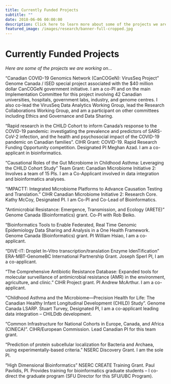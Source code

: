 ```yaml
---
title: Currently Funded Projects
subtitle: ""
date: 2018-06-06 00:00:00
description: Click here to learn more about some of the projects we are working on...
featured_image: /images/research/banner-full-cropped.jpg
---
```


# Currently Funded Projects

*Here are some of the projects we are working on…*

“Canadian COVID-19 Genomics Network (CanCOGeN): VirusSeq Project”
Genome Canada / ISED special project associated with the $40 million dollar CanCOGeN government initiative. I am a co-PI and on the main Implementation Committee for this project involving 42 Canadian universities, hospitals, government labs, industry, and genome centres. I also co-lead the VirusSeq Data Analytics Working Group, lead the Research Collaborations Working Group, and am a participant on other committees including Ethics and Governance and Data Sharing.

“Rapid research in the CHILD Cohort to inform Canada’s response to the COVID-19 pandemic: investigating the prevalence and predictors of SARS-CoV-2 infection, and the health and psychosocial impact of the COVID-19 pandemic on Canadian families”.
CIHR Grant: COVID-19. Rapid Research Funding Opportunity competition. Designated PI Meghan Azad. I am a co-applicant in bioinformatics.

“Causational Roles of the Gut Microbiome in Childhood Asthma: Leveraging the CHILD Cohort Study”
Team Grant: Canadian Microbiome Initiative 2: Involves a team of 15 PIs. I am a Co-Applicant involved in data integration and bioinformatics analyses.

“IMPACTT: Integrated Microbiome Platforms to Advance Causation Testing and Translation.”
CIHR Canadian Microbiome Initiative 2: Research Core. Kathy McCoy, Designated PI. I am Co-PI and Co-Lead of Bioinformatics.

“Antimicrobial Resistance: Emergence, Transmission, and Ecology (ARETE)”
Genome Canada (Bioinformatics) grant. Co-PI with Rob Beiko.

“Bioinformatics Tools to Enable Federated, Real Time Genomic Epidemiology Data Sharing and Analysis in a One Health Framework.
Genome Canada (Bioinformatics) grant. PI William Hsiao, I am a co-applicant.

“DIVE-IT: Droplet In-Vitro transcription/translation Enzyme IdenTification”
ERA-MBT-GenomeBC International Partnership Grant. Joseph Sperl PI, I am a co-applicant.

“The Comprehensive Antibiotic Resistance Database: Expanded tools for molecular surveillance of antimicrobial resistance (AMR) in the environment, agriculture, and clinic.”
CIHR Project grant. PI Andrew McArthur. I am a co-applicant.

“Childhood Asthma and the Microbiome—Precision Health for Life: The Canadian Healthy Infant Longitudinal Development (CHILD) Study”.
Genome Canada LSARP. Stuart Turvey, Designated PI, I am a co-applicant leading data integration – CHILDdb development.

“Common Infrastructure for National Cohorts in Europe, Canada, and Africa (CINECA)”.
CIHR/European Commission. Lead Canadian PI for this team grant.

“Prediction of protein subcellular localization for Bacteria and Archaea, using experimentally-based criteria.”
NSERC Discovery Grant. I am the sole PI.

“High Dimensional Bioinformatics”
NSERC CREATE Training Grant. Paul Pavlidis, PI. Provides training for bioinformatics graduate students – I co-direct the graduate program (SFU Director for this SFU/UBC Program).
